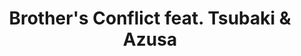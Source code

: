 --- 
title: "Brother's Conflict feat. Tsubaki & Azusa"
publishdate: "2019-8-15T16:48:46+02:00"
src: "https://365manga.net/manga/brother-s-conflict-feat-tsubaki-azusa"
image: "https://data.365manga.net/images/thumbnails/6535-brother-s-conflict-feat-tsubaki-azusa.jpg"
description: "Brothers Conflict manga focused on Tsubaki and Azusa."
---